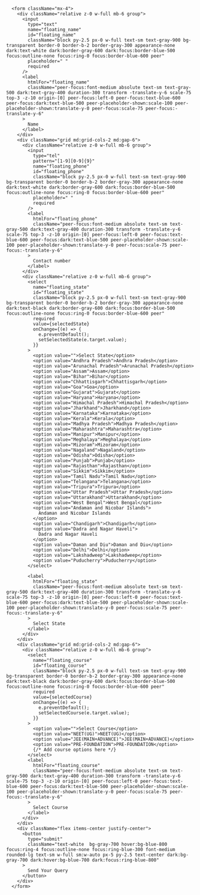       
       
      <form className="mx-4">
        <div className="relative z-0 w-full mb-6 group">
          <input
            type="text"
            name="floating_name"
            id="floating_name"
            className="block py-2.5 px-0 w-full text-sm text-gray-900 bg-transparent border-0 border-b-2 border-gray-300 appearance-none dark:text-white dark:border-gray-600 dark:focus:border-blue-500 focus:outline-none focus:ring-0 focus:border-blue-600 peer"
            placeholder=" "
            required
          />
          <label
            htmlFor="floating_name"
            className="peer-focus:font-medium absolute text-sm text-gray-500 dark:text-gray-400 duration-300 transform -translate-y-6 scale-75 top-3 -z-10 origin-[0] peer-focus:left-0 peer-focus:text-blue-600 peer-focus:dark:text-blue-500 peer-placeholder-shown:scale-100 peer-placeholder-shown:translate-y-0 peer-focus:scale-75 peer-focus:-translate-y-6"
          >
            Name
          </label>
        </div>
        <div className="grid md:grid-cols-2 md:gap-6">
          <div className="relative z-0 w-full mb-6 group">
            <input
              type="tel"
              pattern="[1-9][0-9]{9}"
              name="floating_phone"
              id="floating_phone"
              className="block py-2.5 px-0 w-full text-sm text-gray-900 bg-transparent border-0 border-b-2 border-gray-300 appearance-none dark:text-white dark:border-gray-600 dark:focus:border-blue-500 focus:outline-none focus:ring-0 focus:border-blue-600 peer"
              placeholder=" "
              required
            />
            <label
              htmlFor="floating_phone"
              className="peer-focus:font-medium absolute text-sm text-gray-500 dark:text-gray-400 duration-300 transform -translate-y-6 scale-75 top-3 -z-10 origin-[0] peer-focus:left-0 peer-focus:text-blue-600 peer-focus:dark:text-blue-500 peer-placeholder-shown:scale-100 peer-placeholder-shown:translate-y-0 peer-focus:scale-75 peer-focus:-translate-y-6"
            >
              Contact number
            </label>
          </div>
          <div className="relative z-0 w-full mb-6 group">
            <select
              name="floating_state"
              id="floating_state"
              className="block py-2.5 px-0 w-full text-sm text-gray-900 bg-transparent border-0 border-b-2 border-gray-300 appearance-none dark:text-black dark:border-gray-600 dark:focus:border-blue-500 focus:outline-none focus:ring-0 focus:border-blue-600 peer"
              required
              value={selectedState}
              onChange={(e) => {
                e.preventDefault();
                setSelectedState(e.target.value);
              }}
            >
              <option value="">Select State</option>
              <option value="Andhra Pradesh">Andhra Pradesh</option>
              <option value="Arunachal Pradesh">Arunachal Pradesh</option>
              <option value="Assam">Assam</option>
              <option value="Bihar">Bihar</option>
              <option value="Chhattisgarh">Chhattisgarh</option>
              <option value="Goa">Goa</option>
              <option value="Gujarat">Gujarat</option>
              <option value="Haryana">Haryana</option>
              <option value="Himachal Pradesh">Himachal Pradesh</option>
              <option value="Jharkhand">Jharkhand</option>
              <option value="Karnataka">Karnataka</option>
              <option value="Kerala">Kerala</option>
              <option value="Madhya Pradesh">Madhya Pradesh</option>
              <option value="Maharashtra">Maharashtra</option>
              <option value="Manipur">Manipur</option>
              <option value="Meghalaya">Meghalaya</option>
              <option value="Mizoram">Mizoram</option>
              <option value="Nagaland">Nagaland</option>
              <option value="Odisha">Odisha</option>
              <option value="Punjab">Punjab</option>
              <option value="Rajasthan">Rajasthan</option>
              <option value="Sikkim">Sikkim</option>
              <option value="Tamil Nadu">Tamil Nadu</option>
              <option value="Telangana">Telangana</option>
              <option value="Tripura">Tripura</option>
              <option value="Uttar Pradesh">Uttar Pradesh</option>
              <option value="Uttarakhand">Uttarakhand</option>
              <option value="West Bengal">West Bengal</option>
              <option value="Andaman and Nicobar Islands">
                Andaman and Nicobar Islands
              </option>
              <option value="Chandigarh">Chandigarh</option>
              <option value="Dadra and Nagar Haveli">
                Dadra and Nagar Haveli
              </option>
              <option value="Daman and Diu">Daman and Diu</option>
              <option value="Delhi">Delhi</option>
              <option value="Lakshadweep">Lakshadweep</option>
              <option value="Puducherry">Puducherry</option>
            </select>

            <label
              htmlFor="floating_state"
              className="peer-focus:font-medium absolute text-sm text-gray-500 dark:text-gray-400 duration-300 transform -translate-y-6 scale-75 top-3 -z-10 origin-[0] peer-focus:left-0 peer-focus:text-blue-600 peer-focus:dark:text-blue-500 peer-placeholder-shown:scale-100 peer-placeholder-shown:translate-y-0 peer-focus:scale-75 peer-focus:-translate-y-6"
            >
              Select State
            </label>
          </div>
        </div>
        <div className="grid md:grid-cols-2 md:gap-6">
          <div className="relative z-0 w-full mb-6 group">
            <select
              name="floating_course"
              id="floating_course"
              className="block py-2.5 px-0 w-full text-sm text-gray-900 bg-transparent border-0 border-b-2 border-gray-300 appearance-none dark:text-black dark:border-gray-600 dark:focus:border-blue-500 focus:outline-none focus:ring-0 focus:border-blue-600 peer"
              required
              value={selectedCourse}
              onChange={(e) => {
                e.preventDefault();
                setSelectedCourse(e.target.value);
              }}
            >
              <option value="">Select Course</option>
              <option value="NEET(UG)">NEET(UG)</option>
              <option value="JEE(MAIN+ADVANCE)">JEE(MAIN+ADVANCE)</option>
              <option value="PRE-FOUNDATION">PRE-FOUNDATION</option>
              {/* Add course options here */}
            </select>
            <label
              htmlFor="floating_course"
              className="peer-focus:font-medium absolute text-sm text-gray-500 dark:text-gray-400 duration-300 transform -translate-y-6 scale-75 top-3 -z-10 origin-[0] peer-focus:left-0 peer-focus:text-blue-600 peer-focus:dark:text-blue-500 peer-placeholder-shown:scale-100 peer-placeholder-shown:translate-y-0 peer-focus:scale-75 peer-focus:-translate-y-6"
            >
              Select Course
            </label>
          </div>
        </div>
        <div className="flex items-center justify-center">
          <button
            type="submit"
            className="text-white  bg-gray-700 hover:bg-blue-800 focus:ring-4 focus:outline-none focus:ring-blue-300 font-medium rounded-lg text-sm w-full sm:w-auto px-5 py-2.5 text-center dark:bg-gray-700 dark:hover:bg-blue-700 dark:focus:ring-blue-800"
          >
            Send Your Query
          </button>
        </div>
      </form>